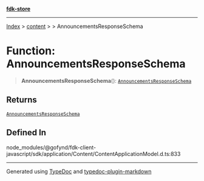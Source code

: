 [**fdk-store**](../../../README.md)
***

[Index](../../../API.md) > [content](../../README.md) > [<internal>](../README.md) > AnnouncementsResponseSchema

# Function: AnnouncementsResponseSchema

> **AnnouncementsResponseSchema**(): [`AnnouncementsResponseSchema`](../type-aliases/type-alias.AnnouncementsResponseSchema.md)

## Returns

[`AnnouncementsResponseSchema`](../type-aliases/type-alias.AnnouncementsResponseSchema.md)

## Defined In

node\_modules/@gofynd/fdk-client-javascript/sdk/application/Content/ContentApplicationModel.d.ts:833

***
Generated using [TypeDoc](https://typedoc.org/) and [typedoc-plugin-markdown](https://www.npmjs.com/package/typedoc-plugin-markdown)

